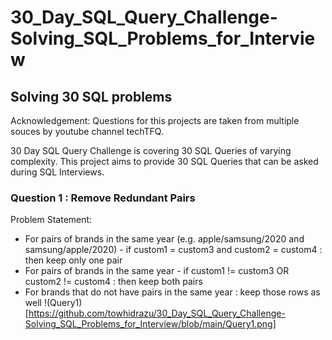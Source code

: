 # 30_Day_SQL_Query_Challenge-Solving_SQL_Problems_for_Interview
## Solving 30 SQL problems

Acknowledgement: Questions for this projects are taken from multiple souces by youtube channel techTFQ.

30 Day SQL Query Challenge is covering 30 SQL Queries of varying complexity. This project aims to provide 30 SQL Queries that can be asked during SQL Interviews.

### Question 1 : Remove Redundant Pairs

Problem Statement:
- For pairs of brands in the same year (e.g. apple/samsung/2020 and samsung/apple/2020) 
      - if custom1 = custom3 and custom2 = custom4 : then keep only one pair
- For pairs of brands in the same year 
      - if custom1 != custom3 OR custom2 != custom4 : then keep both pairs
- For brands that do not have pairs in the same year : keep those rows as well
!(Query1)[https://github.com/towhidrazu/30_Day_SQL_Query_Challenge-Solving_SQL_Problems_for_Interview/blob/main/Query1.png]




